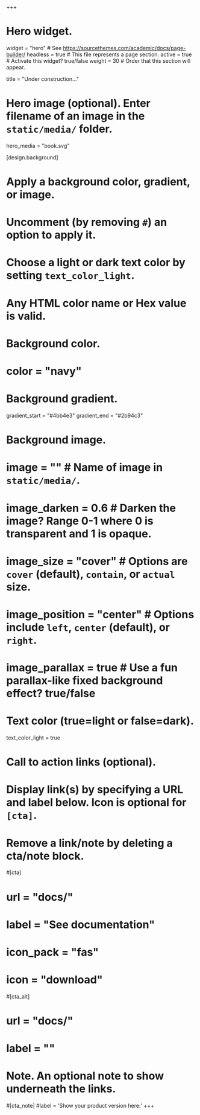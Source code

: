 +++
# Hero widget.
widget = "hero"  # See https://sourcethemes.com/academic/docs/page-builder/
headless = true  # This file represents a page section.
active = true  # Activate this widget? true/false
weight = 30  # Order that this section will appear.



title = "Under construction..."
# Hero image (optional). Enter filename of an image in the `static/media/` folder.
hero_media = "book.svg"

[design.background]
  # Apply a background color, gradient, or image.
  #   Uncomment (by removing `#`) an option to apply it.
  #   Choose a light or dark text color by setting `text_color_light`.
  #   Any HTML color name or Hex value is valid.

  # Background color.
  # color = "navy"
  
  # Background gradient.
  gradient_start = "#4bb4e3"
  gradient_end = "#2b94c3"
  
  # Background image.
  # image = ""  # Name of image in `static/media/`.
  # image_darken = 0.6  # Darken the image? Range 0-1 where 0 is transparent and 1 is opaque.
  # image_size = "cover"  #  Options are `cover` (default), `contain`, or `actual` size.
  # image_position = "center"  # Options include `left`, `center` (default), or `right`.
  # image_parallax = true  # Use a fun parallax-like fixed background effect? true/false
  
  # Text color (true=light or false=dark).
  text_color_light = true

# Call to action links (optional).
#   Display link(s) by specifying a URL and label below. Icon is optional for `[cta]`.
#   Remove a link/note by deleting a cta/note block.
#[cta]
#  url = "docs/"
#  label = "See documentation"
#  icon_pack = "fas"
#  icon = "download"
  
#[cta_alt]
#  url = "docs/"
#  label = ""

# Note. An optional note to show underneath the links.
#[cta_note]
#label = '<span class="js-github-release" data-repo="gcushen/hugo-academic">Show your product version here:<!-- V --></span>'
+++
